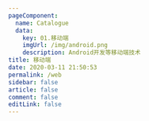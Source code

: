 ```yaml
---
pageComponent: 
  name: Catalogue
  data: 
    key: 01.移动端
    imgUrl: /img/android.png
    description: Android开发等移动端技术
title: 移动端
date: 2020-03-11 21:50:53
permalink: /web
sidebar: false
article: false
comment: false
editLink: false
---
```


